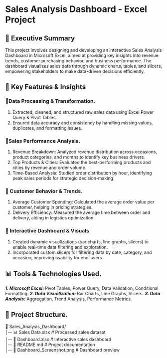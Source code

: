 # Sales Analysis Dashboard - Excel Project

## 📌 Executive Summary

This project involves designing and developing an interactive Sales Analysis Dashboard in Microsoft Excel, aimed at providing key insights into revenue trends, customer purchasing behavior, and business performance. The dashboard visualizes sales data through dynamic charts, tables, and slicers, empowering stakeholders to make data-driven decisions efficiently.

## 🚀 Key Features & Insights

### 🔹Data Processing & Transformation.

1. Extracted, cleaned, and structured raw sales data using Excel Power Query & Pivot Tables. 
2. Ensured data accuracy and consistency by handling missing values, duplicates, and formatting issues.

### 🔹Sales Performance Analysis.

1. Revenue Breakdown: Analyzed revenue distribution across occasions, product categories, and months to identify key business drivers.
2. Top Products & Cities: Evaluated the best-performing products and cities by revenue and order volume.
3. Time-Based Analysis: Studied order distribution by hour, identifying peak sales periods for strategic decision-making.

### 🔹 Customer Behavior & Trends.

1. Average Customer Spending: Calculated the average order value per customer, helping in pricing strategies.
2. Delivery Efficiency: Measured the average time between order and delivery, aiding in logistics optimization.

### 🔹 Interactive Dashboard & Visuals

1. Created dynamic visualizations (bar charts, line graphs, slicers) to enable real-time data filtering and exploration.
2. Incorporated custom slicers for filtering data by date, category, and occasion, improving usability for end-users.

## 📊 Tools & Technologies Used.

***1. Microsoft Excel:*** Pivot Tables, Power Query, Data Validation, Conditional Formatting.
***2. Data Visualization:*** Bar Charts, Line Graphs, Slicers.
***3. Data Analysis:*** Aggregation, Trend Analysis, Performance Metrics.

## 📂 Project Structure.

📂 Sales_Analysis_Dashboard/ \
│-- 📊 Sales Data.xlsx        # Processed sales dataset \
│-- 📂 Dashboard.xlsx         # Interactive sales dashboard \
│-- 📜 README.md              # Project documentation \
│-- 📸 Dashboard_Screenshot.png # Dashboard preview 



